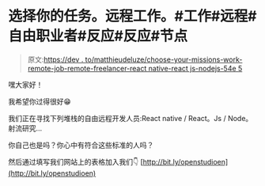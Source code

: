 # 选择你的任务。远程工作。#工作#远程#自由职业者#反应#反应#节点

> 原文:[https://dev . to/matthieudeluze/choose-your-missions-work-remote-job-remote-freelancer-react native-react js-nodejs-54e 5](https://dev.to/matthieudeluze/choose-your-missions-work-remotely-job-remote-freelancer-reactnative-reactjs-nodejs-54e5)

嘿大家好！

我希望你过得很好😁

我们正在寻找下列堆栈的自由远程开发人员:React native / React。Js / Node。射流研究…

你自己也是吗？你心中有符合这些标准的人吗？

然后通过填写我们网站上的表格加入我们👇
[http://bit.ly/openstudioen](http://bit.ly/openstudioen)
